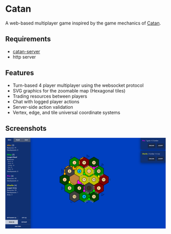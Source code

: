 # Catan
A web-based multiplayer game inspired by the game mechanics of [Catan](https://en.wikipedia.org/wiki/Catan). 
## Requirements
- [catan-server](https://github.com/alexphanna/catan-server)
- http server
## Features
- Turn-based 4 player multiplayer using the websocket protocol
- SVG graphics for the zoomable map (Hexagonal tiles)
- Trading resources between players
- Chat with logged player actions
- Server-side action validation
- Vertex, edge, and tile universal coordinate systems
## Screenshots
<img src="screenshot.png" />